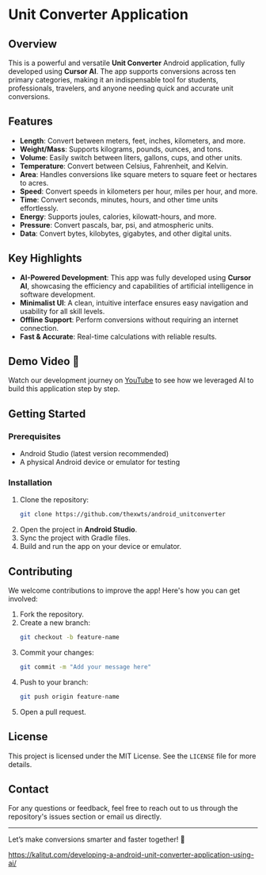 # Unit Converter Application

## Overview
This is a powerful and versatile **Unit Converter** Android application, fully developed using **Cursor AI**. The app supports conversions across ten primary categories, making it an indispensable tool for students, professionals, travelers, and anyone needing quick and accurate unit conversions.

## Features
- **Length**: Convert between meters, feet, inches, kilometers, and more.
- **Weight/Mass**: Supports kilograms, pounds, ounces, and tons.
- **Volume**: Easily switch between liters, gallons, cups, and other units.
- **Temperature**: Convert between Celsius, Fahrenheit, and Kelvin.
- **Area**: Handles conversions like square meters to square feet or hectares to acres.
- **Speed**: Convert speeds in kilometers per hour, miles per hour, and more.
- **Time**: Convert seconds, minutes, hours, and other time units effortlessly.
- **Energy**: Supports joules, calories, kilowatt-hours, and more.
- **Pressure**: Convert pascals, bar, psi, and atmospheric units.
- **Data**: Convert bytes, kilobytes, gigabytes, and other digital units.

## Key Highlights
- **AI-Powered Development**: This app was fully developed using **Cursor AI**, showcasing the efficiency and capabilities of artificial intelligence in software development.
- **Minimalist UI**: A clean, intuitive interface ensures easy navigation and usability for all skill levels.
- **Offline Support**: Perform conversions without requiring an internet connection.
- **Fast & Accurate**: Real-time calculations with reliable results.

## Demo Video 🎥
Watch our development journey on [YouTube](https://youtu.be/JgTBiCmGid8) to see how we leveraged AI to build this application step by step.

## Getting Started
### Prerequisites
- Android Studio (latest version recommended)
- A physical Android device or emulator for testing

### Installation
1. Clone the repository:
   ```bash
   git clone https://github.com/thexwts/android_unitconverter
   ```
2. Open the project in **Android Studio**.
3. Sync the project with Gradle files.
4. Build and run the app on your device or emulator.

## Contributing
We welcome contributions to improve the app! Here's how you can get involved:
1. Fork the repository.
2. Create a new branch:
   ```bash
   git checkout -b feature-name
   ```
3. Commit your changes:
   ```bash
   git commit -m "Add your message here"
   ```
4. Push to your branch:
   ```bash
   git push origin feature-name
   ```
5. Open a pull request.

## License
This project is licensed under the MIT License. See the `LICENSE` file for more details.

## Contact
For any questions or feedback, feel free to reach out to us through the repository's issues section or email us directly.

---
Let’s make conversions smarter and faster together! 🚀

https://kalitut.com/developing-a-android-unit-converter-application-using-ai/
